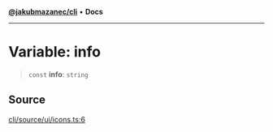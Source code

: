 [**@jakubmazanec/cli**](../../../README.md) • **Docs**

---

# Variable: info

> `const` **info**: `string`

## Source

[cli/source/ui/icons.ts:6](https://github.com/jakubmazanec/tools/blob/2f8bfe433bf76006231c1e3b5197238029672b8c/packages/cli/source/ui/icons.ts#L6)
